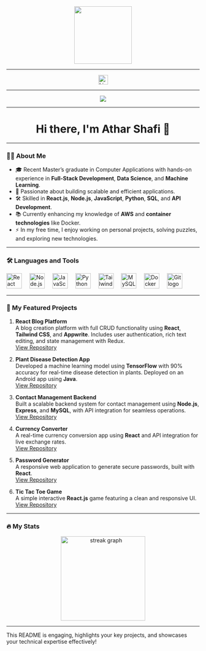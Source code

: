 <div align="center">
  <img height="150" src="https://camo.githubusercontent.com/62da68eb62b1e5f175f7d1f0191dd89a653d7908feb22d37d4a0ab07365d6791/68747470733a2f2f6d656469612e67697068792e636f6d2f6d656469612f4d3967624264396e6244724f5475314d71782f67697068792e676966" />
</div>

---

<div align="center">
  <a href="https://www.linkedin.com/in/atharshafi">
    <img src="https://img.shields.io/static/v1?message=LinkedIn&logo=linkedin&label=&color=0077B5&logoColor=white&labelColor=&style=for-the-badge" height="25" alt="LinkedIn logo" />
  </a>
</div>

---

<div align="center">
  <img src="https://visitor-badge.laobi.icu/badge?page_id=atharshafi.atharshafi" />
</div>

---

<h1 align="center">Hi there, I'm Athar Shafi 👋</h1>

---

<h3 align="left">👨‍💻 About Me</h3>

- 🎓 Recent Master’s graduate in Computer Applications with hands-on experience in **Full-Stack Development**, **Data Science**, and **Machine Learning**.  
- 🔭 Passionate about building scalable and efficient applications.  
- 🛠 Skilled in **React.js**, **Node.js**, **JavaScript**, **Python**, **SQL**, and **API Development**.  
- 📚 Currently enhancing my knowledge of **AWS** and **container technologies** like Docker.  
- ⚡ In my free time, I enjoy working on personal projects, solving puzzles, and exploring new technologies.  

---

<h3 align="left">🛠 Languages and Tools</h3>

<div align="left">
  <img src="https://cdn.jsdelivr.net/gh/devicons/devicon/icons/react/react-original-wordmark.svg" height="40" alt="React logo" />
  <img width="12" />
  <img src="https://cdn.jsdelivr.net/gh/devicons/devicon/icons/nodejs/nodejs-plain-wordmark.svg" height="40" alt="Node.js logo" />
  <img width="12" />
  <img src="https://cdn.jsdelivr.net/gh/devicons/devicon/icons/javascript/javascript-original.svg" height="40" alt="JavaScript logo" />
  <img width="12" />
  <img src="https://cdn.jsdelivr.net/gh/devicons/devicon/icons/python/python-original.svg" height="40" alt="Python logo" />
  <img width="12" />
  <img src="https://cdn.jsdelivr.net/gh/devicons/devicon/icons/tailwindcss/tailwindcss-plain.svg" height="40" alt="Tailwind CSS logo" />
  <img width="12" />
  <img src="https://cdn.jsdelivr.net/gh/devicons/devicon/icons/mysql/mysql-original-wordmark.svg" height="40" alt="MySQL logo" />
  <img width="12" />
  <img src="https://cdn.jsdelivr.net/gh/devicons/devicon/icons/docker/docker-plain-wordmark.svg" height="40" alt="Docker logo" />
  <img width="12" />
  <img src="https://cdn.jsdelivr.net/gh/devicons/devicon/icons/git/git-original-wordmark.svg" height="40" alt="Git logo" />
</div>

---

<h3 align="left">📂 My Featured Projects</h3>

1. **React Blog Platform**  
   A blog creation platform with full CRUD functionality using **React**, **Tailwind CSS**, and **Appwrite**. Includes user authentication, rich text editing, and state management with Redux.  
   [View Repository](https://github.com/atharshafi/React-Blog-Project)

2. **Plant Disease Detection App**  
   Developed a machine learning model using **TensorFlow** with 90% accuracy for real-time disease detection in plants. Deployed on an Android app using **Java**.  
   [View Repository](https://github.com/atharshafi/Plant_Disease_Detection-using-Machine-Learning)

3. **Contact Management Backend**  
   Built a scalable backend system for contact management using **Node.js**, **Express**, and **MySQL**, with API integration for seamless operations.  
   [View Repository](https://github.com/atharshafi/Contact-Management-Backend-project)

4. **Currency Converter**  
   A real-time currency conversion app using **React** and API integration for live exchange rates.  
   [View Repository](https://github.com/atharshafi/CurrencyConverter)

5. **Password Generator**  
   A responsive web application to generate secure passwords, built with **React**.  
   [View Repository](https://github.comatharshafi/Password-Generator-React)

6. **Tic Tac Toe Game**  
   A simple interactive **React.js** game featuring a clean and responsive UI.  
   [View Repository](https://github.com/atharshafi/Tic_Tac-_Toe-Game)

---

<h3 align="left">🔥 My Stats</h3>

<div align="center">
  <img src="https://streak-stats.demolab.com?user=atharshafi&locale=en&mode=daily&theme=dark&hide_border=false&border_radius=5&order=3" height="220" alt="streak graph" />
</div>

---

This README is engaging, highlights your key projects, and showcases your technical expertise effectively!
